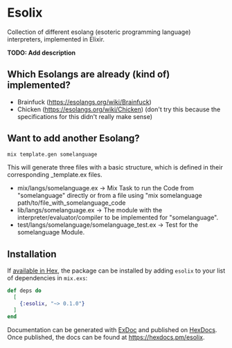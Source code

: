 # Esolix
Collection of different esolang (esoteric programming language) interpreters, implemented in Elixir.

**TODO: Add description**

## Which Esolangs are already (kind of) implemented?

- Brainfuck (https://esolangs.org/wiki/Brainfuck)
- Chicken (https://esolangs.org/wiki/Chicken) (don't try this because the specifications for this didn't really make sense)

## Want to add another Esolang?

```sh
mix template.gen somelanguage
```

This will generate three files with a basic structure, which is defined in their corresponding _template.ex files.

- mix/langs/somelanguage.ex -> Mix Task to run the Code from "somelanguage" directly or from a file using "mix somelanguage path/to/file_with_somelanguage_code
- lib/langs/somelanguage.ex -> The module with the interpreter/evaluator/compiler to be implemented for "somelanguage".
- test/langs/somelanguage/somelanguage_test.ex -> Test for the somelanguage Module.


## Installation

If [available in Hex](https://hex.pm/docs/publish), the package can be installed
by adding `esolix` to your list of dependencies in `mix.exs`:

```elixir
def deps do
  [
    {:esolix, "~> 0.1.0"}
  ]
end
```

Documentation can be generated with [ExDoc](https://github.com/elixir-lang/ex_doc)
and published on [HexDocs](https://hexdocs.pm). Once published, the docs can
be found at <https://hexdocs.pm/esolix>.

